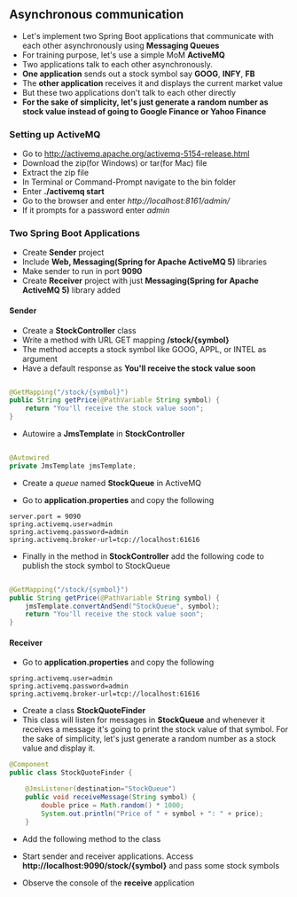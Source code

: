 ## Asynchronous communication

* Let's implement two Spring Boot applications that communicate with each other asynchronously using __Messaging Queues__
* For training purpose, let's use a simple MoM __ActiveMQ__
* Two applications talk to each other asynchronously.
* __One application__ sends out a stock symbol say __GOOG__, __INFY__, __FB__
* The __other application__ receives it and displays the current market value
* But these two applications don't talk to each other directly
* __For the sake of simplicity, let's just generate a random number as stock value instead of going to Google Finance or Yahoo Finance__

### Setting up ActiveMQ

* Go to http://activemq.apache.org/activemq-5154-release.html
* Download the zip(for Windows) or tar(for Mac) file
* Extract the zip file
* In Terminal or Command-Prompt navigate to the bin folder 
* Enter **./activemq start**
* Go to the browser and enter *http://localhost:8161/admin/*
* If it prompts for a password enter *admin*

### Two Spring Boot Applications
* Create **Sender** project
* Include __Web, Messaging(Spring for Apache ActiveMQ 5)__ libraries 
* Make sender to run in port __9090__
* Create **Receiver** project with just __Messaging(Spring for Apache ActiveMQ 5)__ library added

#### Sender
* Create a **StockController** class
* Write a method with URL GET mapping **/stock/{symbol}**
* The method accepts a stock symbol like GOOG, APPL, or INTEL as argument
* Have a default response as **You'll receive the stock value soon**

``` java

@GetMapping("/stock/{symbol}")
public String getPrice(@PathVariable String symbol) {
	return "You'll receive the stock value soon";
}
```

* Autowire a **JmsTemplate** in **StockController**

``` java

@Autowired
private JmsTemplate jmsTemplate;

```
* Create a *queue* named **StockQueue** in ActiveMQ

* Go to **application.properties** and copy the following

```
server.port = 9090
spring.activemq.user=admin
spring.activemq.password=admin
spring.activemq.broker-url=tcp://localhost:61616

```

* Finally in the method in **StockController** add the following code to publish the stock symbol to StockQueue

``` java

@GetMapping("/stock/{symbol}")
public String getPrice(@PathVariable String symbol) {
	jmsTemplate.convertAndSend("StockQueue", symbol);
	return "You'll receive the stock value soon";
}
```


#### Receiver

* Go to **application.properties** and copy the following

```
spring.activemq.user=admin
spring.activemq.password=admin
spring.activemq.broker-url=tcp://localhost:61616
```

* Create a class **StockQuoteFinder**
* This class will listen for messages in **StockQueue** and whenever it receives a message it's going to print the stock value of that symbol. For the sake of simplicity, let's just generate a random number as a stock value and display it.

```java
@Component
public class StockQuoteFinder {

	@JmsListener(destination="StockQueue")
	public void receiveMessage(String symbol) {
		double price = Math.random() * 1000;
		System.out.println("Price of " + symbol + ": " + price);
	}
```

* Add the following method to the class

* Start sender and receiver applications. Access __http://localhost:9090/stock/{symbol}__ and pass some stock symbols
* Observe the console of the __receive__ application
